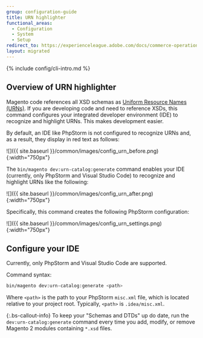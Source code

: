 ```yaml
---
group: configuration-guide
title: URN highlighter
functional_areas:
  - Configuration
  - System
  - Setup
redirect_to: https://experienceleague.adobe.com/docs/commerce-operations/configuration-guide/cli/urn-highlighter.html
layout: migrated
---
```


{% include config/cli-intro.md %}

## Overview of URN highlighter

Magento code references all XSD schemas as [Uniform Resource Names (URNs)](https://www.ietf.org/rfc/rfc2141.txt). If you are developing code and need to reference XSDs, this command configures your integrated developer environment (IDE) to recognize and highlight URNs. This makes development easier.

By default, an IDE like PhpStorm is not configured to recognize URNs and, as a result, they display in red text as follows:

![]({{ site.baseurl }}/common/images/config_urn_before.png){:width="750px"}

The `bin/magento dev:urn-catalog:generate` command enables your IDE (currently, only PhpStorm and Visual Studio Code) to recognize and highlight URNs like the following:

![]({{ site.baseurl }}/common/images/config_urn_after.png){:width="750px"}

Specifically, this command creates the following PhpStorm configuration:

![]({{ site.baseurl }}/common/images/config_urn_settings.png){:width="750px"}

## Configure your IDE

Currently, only PhpStorm and Visual Studio Code are supported.

Command syntax:

```bash
bin/magento dev:urn-catalog:generate <path>
```

Where `<path>` is the path to your PhpStorm `misc.xml` file, which is located relative to your project root. Typically, `<path>` is `.idea/misc.xml`.

 {:.bs-callout-info}
To keep your "Schemas and DTDs" up do date, run the `dev:urn-catalog:generate` command every time you add, modify, or remove Magento 2 modules containing `*.xsd` files.